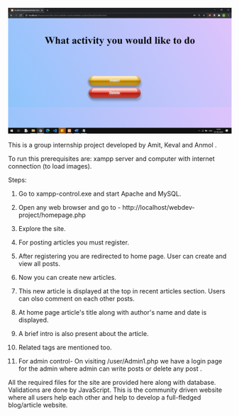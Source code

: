![](https://github.com/amit-syadav/ideaprenuerindia-clone-webdev/blob/master/ideaprenuer%20screenshots/all%20screen%20shots.gif)

This is a group internship project developed by Amit, Keval and Anmol .

To run this prerequisites are: xampp server and computer with internet connection (to load images).

Steps:
1. Go to xampp-control.exe and start Apache and MySQL.

2. Open any web browser and go to - http://localhost/webdev-project/homepage.php

3. Explore the site.

4. For posting articles you must register.

5. After registering you are redirected to home page. User can create and view all posts.

6. Now you can create new articles.

7. This new article is displayed at the top in recent articles section. Users can olso comment on each other posts.

8. At home page article's title along with author's name and date is displayed.

9. A brief intro is also present about the article.

10. Related tags are mentioned too.

11. For admin control- On visiting /user/Admin1.php we have a login page for the admin where admin can write posts or delete any post .

All the required files for the site are provided here along with database.
Validations are done by JavaScript.
This is the community driven website where all users help each other and help to develop a full-fledged blog/article website.
